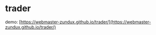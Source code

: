 # trader

demo: [https://webmaster-zundux.github.io/trader/](https://webmaster-zundux.github.io/trader/)